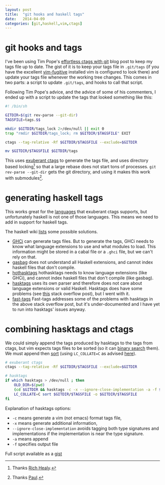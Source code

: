 ```yaml
---
layout: post
title:  "git hooks and haskell tags"
date:   2014-04-09
categories: [git,haskell,vim,ctags]
---
```


# git hooks and tags #

I've been using Tim Pope's [effortless ctags with git](http://tbaggery.com/2011/08/08/effortless-ctags-with-git.html)
blog post to keep my tags file up to date. The gist of it is to keep your tags file in `.git/tags`
(if you have the excellent [vim-fugitive](https://github.com/tpope/vim-fugitive) installed vim is configured to look there)
and update your tags file whenever the working tree changes. This comes in two parts: a script to update `.git/tags`,
and hooks to call that script.

Following Tim Pope's advice, and the advice of some of his commenters, I ended up with a script to update the tags
that looked something like this:

```bash
#! /bin/sh

GITDIR=$(git rev-parse --git-dir)
TAGSFILE=tags.$$

mkdir $GITDIR/tags_lock 2>/dev/null || exit 0
trap "rmdir $GITDIR/tags_lock; rm $GITDIR/$TAGSFILE" EXIT

ctags --tag-relative -Rf $GITDIR/$TAGSFILE --exclude=$GITDIR

mv $GITDIR/$TAGSFILE $GITDIR/tags
```

This uses [exuberant ctags](http://ctags.sourceforge.net/) to generate the
tags file, and uses directory based locking[^1] so that a large rebase does not
start tons of processes.
`git rev-parse --git-dir` gets the git directory, and using it makes this work with submodules[^2].

[^1]: Thanks [Rich Healy](http://tbaggery.com/2011/08/08/effortless-ctags-with-git.html#comment-728214764).
[^2]: Thanks [Paul](http://tbaggery.com/2011/08/08/effortless-ctags-with-git.html#comment-837431209).

# generating haskell tags #

This works great for the [languages](http://ctags.sourceforge.net/languages.html)
that exuberant ctags supports, but unfortunately haskell is not one of those languages.
This means we need to add in support for haskell tags.

The haskell wiki [lists](http://www.haskell.org/haskellwiki/Tags) some possible solutions.

- [GHCi](http://www.haskell.org/haskellwiki/GHC/GHCi) can generate tags files. But to generate the tags, GHCi needs to know what language extensions to use and what modules to load. This information might be stored in a cabal file or a `.ghci` file, but we can't rely on that.
- [gasbag](http://kingfisher.nfshost.com/sw/gasbag/) does not understand all Haskell extensions, and cannot index haskell files that don't compile.
- [hothasktags](http://hackage.haskell.org/package/hothasktags) hothasktags needs to know language extensions (like GHCi), and cannot index haskell files that don't compile (like gasbag).
- [hasktags](http://hackage.haskell.org/package/hasktags) uses its own parser and therefore does not care about language extensions or valid Haskell. Hasktags does have some problems (see [this](http://stackoverflow.com/questions/10058411/how-to-generate-tags-for-haskell-projects) stack overflow post), but I went with it.
- [fast-tags](http://hackage.haskell.org/package/fast-tags) Fast-tags addresses some of the problems with hasktags in the above stack overflow post, but it's under-documented and I have yet to run into hasktags' issues anyway.

# combining hasktags and ctags #

We could simply append the tags produced by hasktags to the tags from ctags,
but vim expects tags files to be sorted (so it can [binary search](http://en.wikipedia.org/wiki/Binary_search_algorithm) them). We must append then [sort](http://linux.die.net/man/1/sort)
(using `LC_COLLATE=C` as advised [here](http://vim.wikia.com/wiki/Arbitrary_tags_for_file_names)).

```bash
# exuberant ctags
ctags --tag-relative -Rf $GITDIR/$TAGSFILE --exclude=$GITDIR

# hasktags
if which hasktags > /dev/null ; then
    OLD_DIR=$(pwd)
    (cd $GITDIR && hasktags -c -x --ignore-close-implementation -a -f $TAGSFILE $OLD_DIR)
    LC_COLLATE=C sort $GITDIR/$TAGSFILE -o $GITDIR/$TAGSFILE
fi
```

Explanation of hasktags options:

- `-c` means generate a vim (not emacs) format tags file,
- `-x` means generate additional information,
- `--ignore-close-implementation` avoids tagging both type signatures and implementations if the implementation is near the type signature.
- `-a` means append
- `-f` specifies output file

Full script available as a [gist](https://gist.github.com/10231136)
